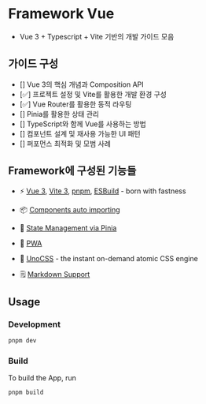 # Framework Vue
- Vue 3 + Typescript + Vite 기반의 개발 가이드 모음

## 가이드 구성
- [] Vue 3의 핵심 개념과 Composition API
- [✅] 프로젝트 설정 및 Vite를 활용한 개발 환경 구성
- [✅] Vue Router를 활용한 동적 라우팅
- [] Pinia를 활용한 상태 관리
- [] TypeScript와 함께 Vue를 사용하는 방법
- [] 컴포넌트 설계 및 재사용 가능한 UI 패턴
- [] 퍼포먼스 최적화 및 모범 사례

## Framework에 구성된 기능들
- ⚡️ [Vue 3](https://github.com/vuejs/core), [Vite 3](https://github.com/vitejs/vite), [pnpm](https://pnpm.io/), [ESBuild](https://github.com/evanw/esbuild) - born with fastness

- 📦 [Components auto importing](./src/components)

- 🍍 [State Management via Pinia](https://pinia.vuejs.org/)

- 📲 [PWA](https://github.com/antfu/vite-plugin-pwa)

- 🎨 [UnoCSS](https://github.com/antfu/unocss) - the instant on-demand atomic CSS engine

- 🗒 [Markdown Support](https://github.com/antfu/vite-plugin-vue-markdown)


## Usage

### Development
```bash
pnpm dev
```

### Build

To build the App, run

```bash
pnpm build
```